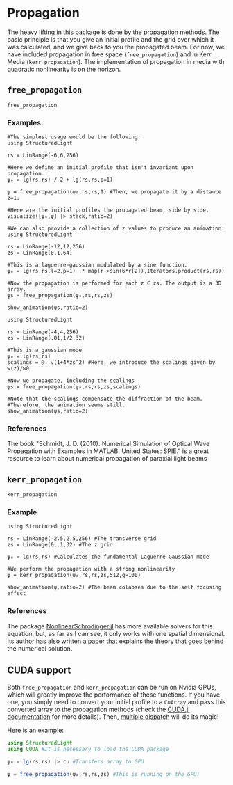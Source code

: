 # Propagation

The heavy lifting in this package is done by the propagation methods. The basic principle is that you give an initial profile and the grid over which it was calculated, and we give back to you the propagated beam. For now, we have included propagation in free space (`free_propagation`) and in Kerr Media (`kerr_propagation`). The implementation of propagation in media with quadratic nonlinearity is on the horizon.

## `free_propagation`

```@docs
free_propagation
```

### Examples:

```@example
#The simplest usage would be the following:
using StructuredLight

rs = LinRange(-6,6,256)

#Here we define an initial profile that isn't invariant upon propagation.
ψ₀ = lg(rs,rs) / 2 + lg(rs,rs,p=1)

ψ = free_propagation(ψ₀,rs,rs,1) #Then, we propagate it by a distance z=1.

#Here are the initial profiles the propagated beam, side by side.
visualize([ψ₀,ψ] |> stack,ratio=2)
```

```@example
#We can also provide a collection of z values to produce an animation:
using StructuredLight

rs = LinRange(-12,12,256)
zs = LinRange(0,1,64)

#This is a laguerre-gaussian modulated by a sine function.
ψ₀ = lg(rs,rs,l=2,p=1) .* map(r->sin(6*r[2]),Iterators.product(rs,rs))

#Now the propagation is performed for each z ∈ zs. The output is a 3D array.
ψs = free_propagation(ψ₀,rs,rs,zs)

show_animation(ψs,ratio=2)
```

```@example
using StructuredLight

rs = LinRange(-4,4,256)
zs = LinRange(.01,1/2,32)

#This is a gaussian mode
ψ₀ = lg(rs,rs)
scalings = @. √(1+4*zs^2) #Here, we introduce the scalings given by w(z)/w0

#Now we propagate, including the scalings
ψs = free_propagation(ψ₀,rs,rs,zs,scalings)

#Note that the scalings compensate the diffraction of the beam.
#Therefore, the animation seems still.
show_animation(ψs,ratio=2)
```

### References

The book "Schmidt, J. D. (2010). Numerical Simulation of Optical Wave Propagation with Examples in MATLAB. United States: SPIE." is a great resource to learn about numerical propagation of paraxial light beams

## `kerr_propagation`

```@docs
kerr_propagation
```

### Example 
```@example
using StructuredLight

rs = LinRange(-2.5,2.5,256) #The transverse grid
zs = LinRange(0,.1,32) #The z grid

ψ₀ = lg(rs,rs) #Calculates the fundamental Laguerre-Gaussian mode

#We perform the propagation with a strong nonlinearity
ψ = kerr_propagation(ψ₀,rs,rs,zs,512,g=100)

show_animation(ψ,ratio=2) #The beam colapses due to the self focusing effect
```

### References

The package [NonlinearSchrodinger.jl](https://github.com/oashour/NonlinearSchrodinger.jl/tree/master) has more available solvers for this equation, but, as far as I can see, it only works with one spatial dimensional. Its author has also written [a paper](https://arxiv.org/abs/2103.14469) that explains the theory that goes behind the numerical solution.

## CUDA support

Both `free_propagation` and `kerr_propagation` can be run on Nvidia GPUs, which will greatly improve the performance of these functions. If you have one, you simply need to convert your initial profile to a `CuArray` and pass this converted array to the propagation methods (check the [CUDA.jl documentation](https://cuda.@examplegpu.org/stable/) for more details). Then, [multiple dispatch](https://docs.@examplelang.org/en/v1/manual/methods/#Methods) will do its magic!

Here is an example:
```julia
using StructuredLight
using CUDA #It is necessary to load the CUDA package

ψ₀ = lg(rs,rs) |> cu #Transfers array to GPU

ψ = free_propagation(ψ₀,rs,rs,zs) #This is running on the GPU!
```